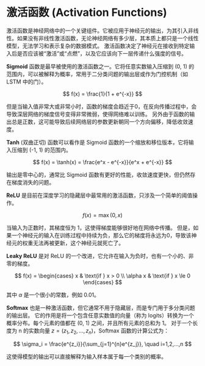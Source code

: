 # 激活函数 (Activation Functions)

激活函数是神经网络中的一个关键组件。它被应用于神经元的输出，为其引入非线性。如果没有非线性激活函数，无论神经网络有多少层，其本质上都只是一个线性模型，无法学习和表示复杂的数据模式。
激活函数决定了神经元在接收到特定输入后是否应该被“激活”或“点燃”，以及它应该向下一层传递什么强度的信号。

**Sigmoid** 函数是最早被使用的激活函数之一。它将任意实数输入压缩到 (0, 1) 的范围内，可以被解释为概率，常用于二分类问题的输出层或作为门控机制（如 LSTM 中的门）。

$$ f(x) = \frac{1}{1 + e^{-x}} $$

但是当输入值非常大或非常小时，函数的梯度会趋近于0，在反向传播过程中，会导致深层网络的梯度信号变得非常微弱，使得网络难以训练。
另外由于函数的输出总是正数，这可能导致后续网络层的参数更新朝同一个方向偏移，降低收敛速度。

**Tanh** (双曲正切) 函数可以看作是 Sigmoid 函数的一个缩放和移位版本，它将输入压缩到 (-1, 1) 的范围内。

$$ f(x) = \tanh(x) = \frac{e^x - e^{-x}}{e^x + e^{-x}} $$

输出是零中心的，通常比 Sigmoid 函数有更好的性能，收敛速度更快，但仍然存在梯度消失的问题。

**ReLU** 是目前在深度学习的隐藏层中最常用的激活函数，只涉及一个简单的阈值操作。

$$ f(x) = \max(0, x) $$

当输入为正数时，其梯度恒为 1，这使得梯度能够很好地在网络中传播。
但是，如果一个神经元的输入在训练过程中持续为负，那么它的梯度将永远为0，导致该神经元的权重无法再被更新，这个神经元就死亡了。

**Leaky ReLU** 是对 ReLU 的一个改进，它允许在输入为负时，也有一个小的、非零的梯度。

$$ f(x) = \begin{cases} x & \text{if } x > 0 \\ \alpha x & \text{if } x \le 0 \end{cases} $$

其中 $\alpha$ 是一个很小的常数，例如 0.01。

**Softmax** 也是一种激活函数，但它通常不用于隐藏层，而是专门用于多分类问题的输出层。
它的作用是将一个包含任意实数值的向量（称为 logits）转换为一个概率分布。每个元素的值都在 (0, 1) 之间，并且所有元素的总和为 1。
对于一个长度为 n 的实数向量 $z=(z_1, z_2, \dots, z_n)$，Softmax 函数的计算公式为：

$$ \sigma_i = \frac{e^{z_i}}{\sum_{j=1}^{n}e^{z_j}}, \quad i=1,2,...,n $$

这使得模型的输出可以直接解释为输入样本属于每一个类别的概率。
